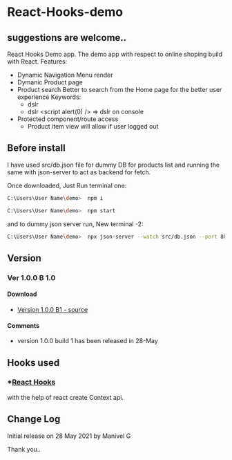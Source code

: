 # React-Hooks-demo
## suggestions are welcome.. 

React Hooks Demo app. The demo app with respect to online shoping build with React.
Features:
- Dynamic Navigation Menu render
- Dymanic Product page 
- Product search
   Better to search from the Home page for the better user experience
   Keywords:
   - dslr
   - dslr <script alert(0) />  => dslr on console
- Protected component/route access
   - Product item view will allow if user logged out

## Before install

I have used src/db.json file for dummy DB for products list and running the same with json-server to act as backend for fetch.

Once downloaded,
Just Run 
terminal one:
```bash
C:\Users\User Name\demo>  npm i
``` 

```bash
C:\Users\User Name\demo>  npm start
```
and to dummy json server run,
New terminal -2:
```bash
C:\Users\User Name\demo>  npx json-server --watch src/db.json --port 8000
```


## Version
### Ver 1.0.0 B 1.0 
#### Download
 * [Version 1.0.0 B1 - source](https://github.com/manivelgopi/React-Hooks-demo/archive/refs/heads/main.zip)

#### Comments
* version 1.0.0 build 1 has been released in 28-May

## Hooks used
   ### *[React Hooks](https://reactjs.org/docs/hooks-reference.html) 
with the help of react create Context api.

## Change Log
Initial release on 28 May 2021 by Manivel G

Thank you..



